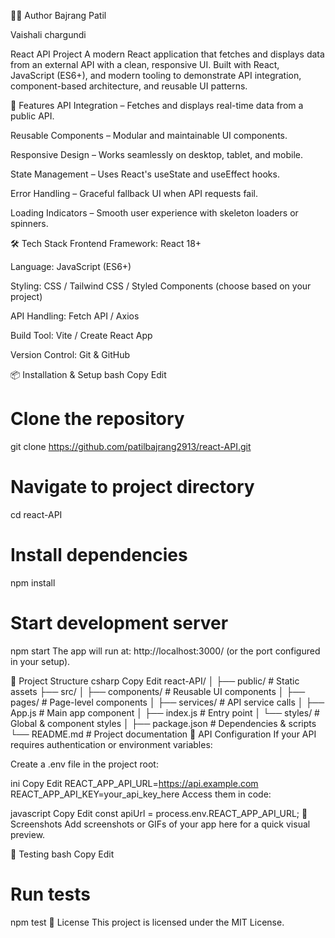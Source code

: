 👨‍💻 Author
Bajrang Patil

Vaishali chargundi

React API Project
A modern React application that fetches and displays data from an external API with a clean, responsive UI. Built with React, JavaScript (ES6+), and modern tooling to demonstrate API integration, component-based architecture, and reusable UI patterns.

🚀 Features
API Integration – Fetches and displays real-time data from a public API.

Reusable Components – Modular and maintainable UI components.

Responsive Design – Works seamlessly on desktop, tablet, and mobile.

State Management – Uses React's useState and useEffect hooks.

Error Handling – Graceful fallback UI when API requests fail.

Loading Indicators – Smooth user experience with skeleton loaders or spinners.

🛠️ Tech Stack
Frontend Framework: React 18+

Language: JavaScript (ES6+)

Styling: CSS / Tailwind CSS / Styled Components (choose based on your project)

API Handling: Fetch API / Axios

Build Tool: Vite / Create React App

Version Control: Git & GitHub

📦 Installation & Setup
bash
Copy
Edit
# Clone the repository
git clone https://github.com/patilbajrang2913/react-API.git

# Navigate to project directory
cd react-API

# Install dependencies
npm install

# Start development server
npm start
The app will run at: http://localhost:3000/ (or the port configured in your setup).

📂 Project Structure
csharp
Copy
Edit
react-API/
│
├── public/               # Static assets
├── src/
│   ├── components/       # Reusable UI components
│   ├── pages/            # Page-level components
│   ├── services/         # API service calls
│   ├── App.js            # Main app component
│   ├── index.js          # Entry point
│   └── styles/           # Global & component styles
│
├── package.json          # Dependencies & scripts
└── README.md             # Project documentation
🔌 API Configuration
If your API requires authentication or environment variables:

Create a .env file in the project root:

ini
Copy
Edit
REACT_APP_API_URL=https://api.example.com
REACT_APP_API_KEY=your_api_key_here
Access them in code:

javascript
Copy
Edit
const apiUrl = process.env.REACT_APP_API_URL;
📸 Screenshots
Add screenshots or GIFs of your app here for a quick visual preview.

🧪 Testing
bash
Copy
Edit
# Run tests
npm test
📜 License
This project is licensed under the MIT License.



